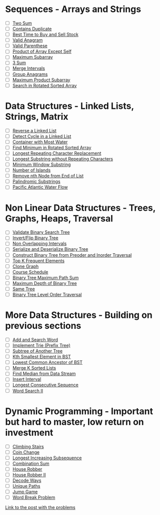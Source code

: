 # Sequences - Arrays and Strings
- [ ] [Two Sum]()
- [ ] [Contains Duplicate]()
- [ ] [Best Time to Buy and Sell Stock]()
- [ ] [Valid Anagram]()
- [ ] [Valid Parenthese]()
- [ ] [Product of Array Except Self]()
- [ ] [Maximum Subarray]()
- [ ] [3 Sum]()
- [ ] [Merge Intervals]()
- [ ] [Group Anagrams]()
- [ ] [Maximum Product Subarray]()
- [ ] [Search in Rotated Sorted Array]()

# Data Structures - Linked Lists, Strings, Matrix
- [ ] [Reverse a Linked List]()
- [ ] [Detect Cycle in a Linked List]()
- [ ] [Container with Most Water]()
- [ ] [Find Minimum in Rotated Sorted Array]()
- [ ] [Longest Repeating Character Replacement]()
- [ ] [Longest Substring without Repeating Characters]()
- [ ] [Minimum Window Substring]()
- [ ] [Number of Islands]()
- [ ] [Remove nth Node from End of List]()
- [ ] [Palindromic Substrings]()
- [ ] [Pacific Atlantic Water Flow]()

# Non Linear Data Structures - Trees, Graphs, Heaps, Traversal
- [ ] [Validate Binary Search Tree]()
- [ ] [Invert/Flip Binary Tree]()
- [ ] [Non Overlapping Intervals]()
- [ ] [Serialize and Deserialize Binary Tree]()
- [ ] [Construct Binary Tree from Preoder and Inorder Traversal]()
- [ ] [Top K Frequent Elements]()
- [ ] [Clone Graph]()
- [ ] [Course Schedule]()
- [ ] [Binary Tree Maximum Path Sum]()
- [ ] [Maximum Depth of Binary Tree]()
- [ ] [Same Tree]()
- [ ] [Binary Tree Level Order Traversal]()

# More Data Structures - Building on previous sections
- [ ] [Add and Search Word]()
- [ ] [Implement Trie (Prefix Tree)]()
- [ ] [Subtree of Another Tree]()
- [ ] [Kth Smallest Element in BST]()
- [ ] [Lowest Common Ancestor of BST]()
- [ ] [Merge K Sorted Lists]()
- [ ] [Find Median from Data Stream]()
- [ ] [Insert Interval]()
- [ ] [Longest Consecutive Sequence]()
- [ ] [Word Search II]()

# Dynamic Programming - Important but hard to master, low return on investment
- [ ] [Climbing Stairs]()
- [ ] [Coin Change]()
- [ ] [Longest Increasing Subsequence]()
- [ ] [Combination Sum]()
- [ ] [House Robber]()
- [ ] [House Robber II]()
- [ ] [Decode Ways]()
- [ ] [Unique Paths]()
- [ ] [Jump Game]()
- [ ] [Word Break Problem]()

[Link to the post with the problems](https://techinterviewhandbook.org/best-practice-questions/)
